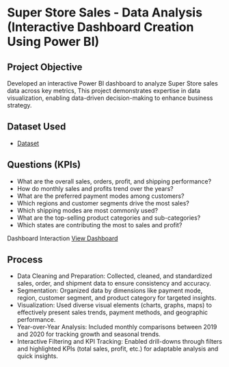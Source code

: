 # Super Store Sales - Data Analysis (Interactive Dashboard Creation Using Power BI)
## Project Objective
Developed an interactive Power BI dashboard to analyze Super Store sales data across key metrics, This project demonstrates expertise in data visualization, enabling data-driven decision-making to enhance business strategy.

## Dataset Used

- <a href="https://github.com/Muhammad-Allaithi/Data-Analysis-Dashboard-Power-BI-2/blob/main/SuperStore_Sales_Dataset.csv">Dataset</a>

## Questions (KPIs)

- What are the overall sales, orders, profit, and shipping performance?
- How do monthly sales and profits trend over the years?
- What are the preferred payment modes among customers?
- Which regions and customer segments drive the most sales?
- Which shipping modes are most commonly used?
- What are the top-selling product categories and sub-categories?
- Which states are contributing the most to sales and profit?


Dashboard Interaction <a href="https://github.com/Muhammad-Allaithi/Data-Analysis-Dashboard-Power-BI-2/blob/main/Screenshot%202024-10-30%20194722.png">View Dashboard</a>

## Process

- Data Cleaning and Preparation: Collected, cleaned, and standardized sales, order, and shipment data to ensure consistency and accuracy.
- Segmentation: Organized data by dimensions like payment mode, region, customer segment, and product category for targeted insights.
- Visualization: Used diverse visual elements (charts, graphs, maps) to effectively present sales trends, payment methods, and geographic performance.
- Year-over-Year Analysis: Included monthly comparisons between 2019 and 2020 for tracking growth and seasonal trends.
- Interactive Filtering and KPI Tracking: Enabled drill-downs through filters and highlighted KPIs (total sales, profit, etc.) for adaptable analysis and quick insights.
